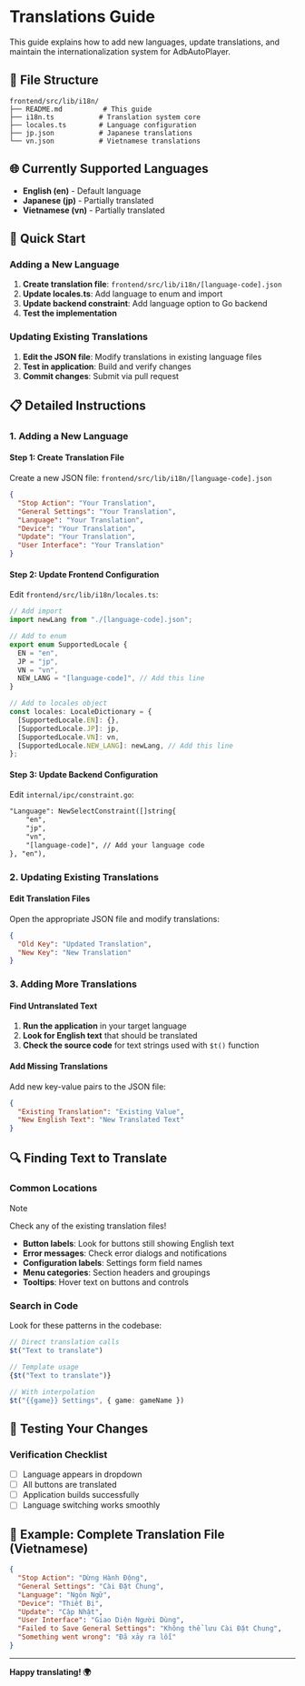 # Translations Guide

This guide explains how to add new languages, update translations, and maintain the internationalization system for AdbAutoPlayer.

## 📁 File Structure

```
frontend/src/lib/i18n/
├── README.md          # This guide
├── i18n.ts           # Translation system core
├── locales.ts        # Language configuration
├── jp.json           # Japanese translations
└── vn.json           # Vietnamese translations
```

## 🌐 Currently Supported Languages

- **English (en)** - Default language
- **Japanese (jp)** - Partially translated
- **Vietnamese (vn)** - Partially translated

## 🚀 Quick Start

### Adding a New Language

1. **Create translation file**: `frontend/src/lib/i18n/[language-code].json`
2. **Update locales.ts**: Add language to enum and import
3. **Update backend constraint**: Add language option to Go backend
4. **Test the implementation**

### Updating Existing Translations

1. **Edit the JSON file**: Modify translations in existing language files
2. **Test in application**: Build and verify changes
3. **Commit changes**: Submit via pull request

## 📋 Detailed Instructions

### 1. Adding a New Language

#### Step 1: Create Translation File

Create a new JSON file: `frontend/src/lib/i18n/[language-code].json`

```json
{
  "Stop Action": "Your Translation",
  "General Settings": "Your Translation",
  "Language": "Your Translation",
  "Device": "Your Translation",
  "Update": "Your Translation",
  "User Interface": "Your Translation"
}
```

#### Step 2: Update Frontend Configuration

Edit `frontend/src/lib/i18n/locales.ts`:

```typescript
// Add import
import newLang from "./[language-code].json";

// Add to enum
export enum SupportedLocale {
  EN = "en",
  JP = "jp", 
  VN = "vn",
  NEW_LANG = "[language-code]", // Add this line
}

// Add to locales object
const locales: LocaleDictionary = {
  [SupportedLocale.EN]: {},
  [SupportedLocale.JP]: jp,
  [SupportedLocale.VN]: vn,
  [SupportedLocale.NEW_LANG]: newLang, // Add this line
};
```

#### Step 3: Update Backend Configuration

Edit `internal/ipc/constraint.go`:

```txt
"Language": NewSelectConstraint([]string{
    "en",
    "jp", 
    "vn",
    "[language-code]", // Add your language code
}, "en"),
```

### 2. Updating Existing Translations

#### Edit Translation Files

Open the appropriate JSON file and modify translations:

```json
{
  "Old Key": "Updated Translation",
  "New Key": "New Translation"
}
```

### 3. Adding More Translations

#### Find Untranslated Text

1. **Run the application** in your target language
2. **Look for English text** that should be translated
3. **Check the source code** for text strings used with `$t()` function

#### Add Missing Translations

Add new key-value pairs to the JSON file:

```json
{
  "Existing Translation": "Existing Value",
  "New English Text": "New Translated Text"
}
```

## 🔍 Finding Text to Translate

### Common Locations

> [!NOTE]
> Check any of the existing translation files!

- **Button labels**: Look for buttons still showing English text
- **Error messages**: Check error dialogs and notifications
- **Configuration labels**: Settings form field names
- **Menu categories**: Section headers and groupings
- **Tooltips**: Hover text on buttons and controls

### Search in Code

Look for these patterns in the codebase:

```typescript
// Direct translation calls
$t("Text to translate")

// Template usage
{$t("Text to translate")}

// With interpolation
$t("{{game}} Settings", { game: gameName })
```

## 🧪 Testing Your Changes

### Verification Checklist

- [ ] Language appears in dropdown
- [ ] All buttons are translated
- [ ] Application builds successfully
- [ ] Language switching works smoothly

## 📝 Example: Complete Translation File (Vietnamese)

```json
{
  "Stop Action": "Dừng Hành Động",
  "General Settings": "Cài Đặt Chung", 
  "Language": "Ngôn Ngữ",
  "Device": "Thiết Bị",
  "Update": "Cập Nhật",
  "User Interface": "Giao Diện Người Dùng",
  "Failed to Save General Settings": "Không thể lưu Cài Đặt Chung",
  "Something went wrong": "Đã xảy ra lỗi"
}
```
---

**Happy translating! 🌍**
